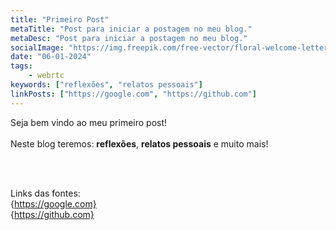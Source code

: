 ```yaml
---
title: "Primeiro Post"
metaTitle: "Post para iniciar a postagem no meu blog."
metaDesc: "Post para iniciar a postagem no meu blog."
socialImage: "https://img.freepik.com/free-vector/floral-welcome-lettering-concept_23-2147902326.jpg?size=338&ext=jpg&ga=GA1.1.1412446893.1704499200&semt=ais"
date: "06-01-2024"
tags:
    - webrtc
keywords: ["reflexões", "relatos pessoais"]
linkPosts: ["https://google.com", "https://github.com"]
---
```


Seja bem vindo ao meu primeiro post!
<br>
<br>
Neste blog teremos: **reflexões**, **relatos pessoais** e muito mais!

<br><br>

Links das fontes: 
<br>
{https://google.com}
<br>
{https://github.com}